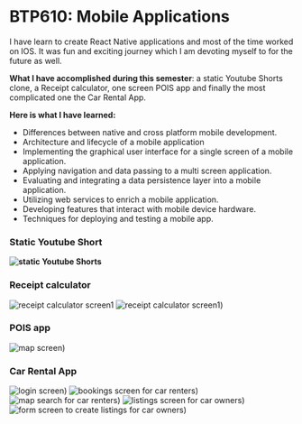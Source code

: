 # BTP610: Mobile Applications
I have learn to create React Native applications and most of the time worked on IOS. It was fun and exciting journey which I am devoting myself to for the future as well.

**What I have accomplished during this semester**: a static Youtube Shorts clone, a Receipt calculator, one screen POIS app and finally the most complicated one the Car Rental App.

**Here is what I have learned:**
 - Differences between native and cross platform mobile development.
  - Architecture and lifecycle of a mobile application 
  - Implementing the graphical user interface for a single screen of a mobile application.
  - Applying navigation and data passing to a multi screen application.
  - Evaluating and integrating a data persistence layer into a mobile application.
   - Utilizing web services to enrich a mobile application. 
   - Developing features that interact with mobile device hardware. 
   - Techniques for deploying and testing a mobile app.

### Static Youtube Short
**![static Youtube Shorts](https://github.com/emyildirim/BTP610/blob/main/images/a1/Simulator%20Screenshot%20-%20iPhone%2016%20Pro%20-%202025-04-21%20at%2021.45.45.png?raw=true)**

### Receipt calculator
![receipt calculator screen1](https://github.com/emyildirim/BTP610/blob/main/images/a2/Simulator%20Screenshot%20-%20iPhone%2016%20Pro%20-%202025-04-21%20at%2021.54.15.png?raw=true) ![receipt calculator screen1](https://github.com/emyildirim/BTP610/blob/main/images/a2/Simulator%20Screenshot%20-%20iPhone%2016%20Pro%20-%202025-04-21%20at%2021.54.31.png?raw=true))
### POIS app
![map screen](https://github.com/emyildirim/BTP610/blob/main/images/a3/SCR-20250421-szvi.png?raw=true))
### Car Rental App
![login screen](https://github.com/emyildirim/BTP610/blob/main/images/project/Simulator%20Screenshot%20-%20iPhone%2016%20Pro%20-%202025-04-21%20at%2021.27.47.png?raw=true)) ![bookings screen for car renters](https://github.com/emyildirim/BTP610/blob/main/images/project/Simulator%20Screenshot%20-%20iPhone%2016%20Pro%20-%202025-04-21%20at%2021.27.10.png?raw=true)) ![map search for car renters](https://github.com/emyildirim/BTP610/blob/main/images/project/Simulator%20Screenshot%20-%20iPhone%2016%20Pro%20-%202025-04-21%20at%2021.28.50.png?raw=true)) ![listings screen for car owners](https://github.com/emyildirim/BTP610/blob/main/images/project/Simulator%20Screenshot%20-%20iPhone%2016%20Pro%20-%202025-04-21%20at%2021.30.40.png?raw=true)) ![form screen to create listings for car owners](https://github.com/emyildirim/BTP610/blob/main/images/project/Simulator%20Screenshot%20-%20iPhone%2016%20Pro%20-%202025-04-21%20at%2021.30.49.png?raw=true))